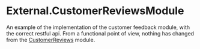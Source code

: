 # External.CustomerReviewsModule
An example of the implementation of the customer feedback module, with the correct restful api. From a functional point of view, nothing has changed from the <a href="https://github.com/VirtoCommerce/vc-samples/tree/master/CustomerReviews" target="_blank">CustomerReviews</a> module.
